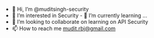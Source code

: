 - 👋 Hi, I’m @muditsingh-security
- 👀 I’m interested in Security - 🌱 I’m currently learning ...
- 💞️ I’m looking to collaborate on learning on API Security 
- 📫 How to reach me mudit.rbj@gmail.com

<!---
muditsingh-security/muditsingh-security is a ✨ special ✨ repository because its `README.md` (this file) appears on your GitHub profile.
You can click the Preview link to take a look at your changes.
--->
